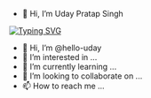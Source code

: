 - 👋 Hi, I’m Uday Pratap Singh

[![Typing SVG](https://readme-typing-svg.herokuapp.com?font=Fira+Code&pause=1000&width=435&lines=I+am+a+front+end+developer;I+am+a+content+writer;I+am+a+c%2B%2B+coder;I+am+very+enthusiast)](https://git.io/typing-svg)

- 👋 Hi, I’m @hello-uday
- 👀 I’m interested in ...
- 🌱 I’m currently learning ...
- 💞️ I’m looking to collaborate on ...
- 📫 How to reach me ...

<!---
hello-uday/hello-uday is a ✨ special ✨ repository because its `README.md` (this file) appears on your GitHub profile.
You can click the Preview link to take a look at your changes.
--->
